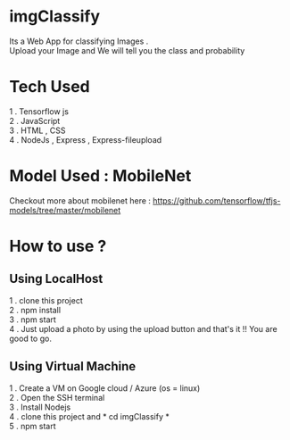 # imgClassify
Its a Web App for classifying Images . <br>
Upload your Image and We will tell you the class and probability 
# Tech Used
1 . Tensorflow js<br>
2 . JavaScript<br>
3 . HTML , CSS<br>
4 . NodeJs , Express , Express-fileupload <br>
# Model Used : MobileNet
Checkout more about mobilenet here :  https://github.com/tensorflow/tfjs-models/tree/master/mobilenet
# How to use ?
## Using LocalHost <br>
1 . clone this project <br>
2 . npm install<br>
3 . npm start<br>
4 . Just upload a photo by using the upload button and that's it !! You are good to go.<br>
## Using Virtual Machine <br>
1 . Create a VM on Google cloud / Azure  (os = linux) <br> 
2 . Open the SSH terminal <br>
3 . Install Nodejs <br>
4 . clone this project  and * cd imgClassify * <br>
5 . npm start

